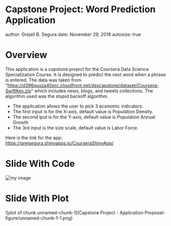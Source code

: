 Capstone Project: Word Prediction Application
========================================================
author: Grejell B. Segura
date: November 29, 2018
autosize: true

Overview
========================================================
This application is a capstone project for the Coursera Data Science Specialization Course. It is designed to predict the next word when a phrase is entered. The data was taken from "https://d396qusza40orc.cloudfront.net/dsscapstone/dataset/Coursera-SwiftKey.zip" which includes news, blogs, and tweets collections. The algorithm used was the stupid backoff algorithm.

- The application allows the user to pick 3 economic indicators.
- The first input is for the X-axis, default value is Population Density.
- The second iput is for the Y-axis, default value is Population Annual Growth
- The 3rd input is the size scale, default value is Labor Force.

Here is the link for the app:
https://grejsegura.shinyapps.io/CourseraShinyApp/

Slide With Code
========================================================

![my image]('logo.png')

Slide With Plot
========================================================

![plot of chunk unnamed-chunk-1](Capstone Project - Application Proposal-figure/unnamed-chunk-1-1.png)
